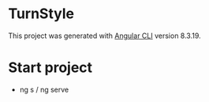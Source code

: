 # TurnStyle

This project was generated with [Angular CLI](https://github.com/angular/angular-cli) version 8.3.19.

# Start project

* ng s / ng serve